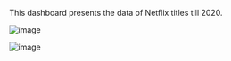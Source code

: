 This dashboard presents the data of Netflix titles till 2020. 

![image](https://github.com/user-attachments/assets/cf53cf28-b6f6-4d5a-a954-85ae0189fed7)

![image](https://github.com/user-attachments/assets/03af3cc5-3675-421e-afc2-ed58e6bc75d6)
